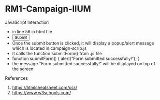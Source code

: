 # RM1-Campaign-IIUM
JavaScript Interaction 

- in line 56 in html file
- <button type="submit" onclick="submitForm()">Submit</button>
- Once the submit button is clicked, it  will display a popup/alert message which is located in campaign-scrip.js
- It calls the function submitForm() from .js file
- function submitForm() {
    alert("Form submitted successfully!");
}
- the message "Form submitted successfully!" will be displayed on top of the screen

References
1. https://htmlcheatsheet.com/css/
2. https://www.w3schools.com/ 
